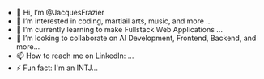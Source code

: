 - 👋 Hi, I’m @JacquesFrazier
- 👀 I’m interested in coding, martiail arts, music, and more ...
- 🌱 I’m currently learning to make Fullstack Web Applications ...
- 💞️ I’m looking to collaborate on AI Development, Frontend, Backend, and more...
- 📫 How to reach me on LinkedIn: ...
- ⚡ Fun fact: I'm an INTJ...


